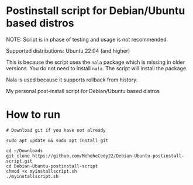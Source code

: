 # Postinstall script for Debian/Ubuntu based distros

NOTE: Script is in phase of testing and usage is not recommended

Supported distributions: Ubuntu 22.04 (and higher)

This is because the script uses the `nala` package which is missing in older versions.
You do not need to install `nala`. The script will install the package.

Nala is used because it supports rollback from history.

My personal post-install script for Debian/Ubuntu based distros

# How to run

```
# Download git if you have not already

sudo apt update && sudo apt install git

cd ~/Downloads
git clone https://github.com/MeheheCedy22/Debian-Ubuntu-postinstall-script.git
cd Debian-Ubuntu-postinstall-script
chmod +x myinstallscript.sh
./myinstallscript.sh
```

